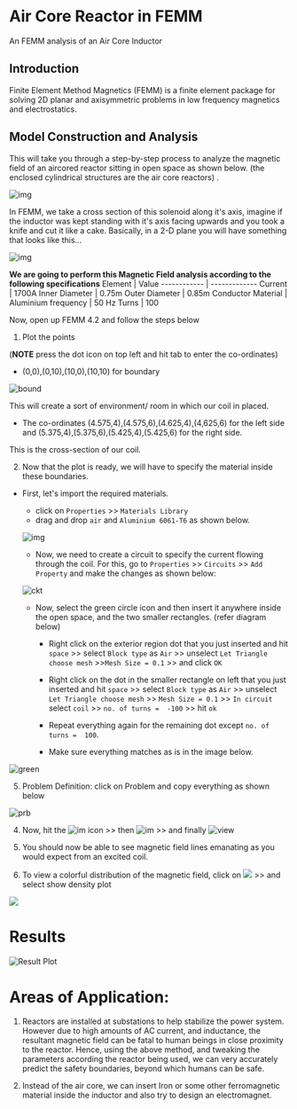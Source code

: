 # Air Core Reactor in FEMM
An FEMM analysis of an Air Core Inductor

## Introduction

Finite Element Method Magnetics (FEMM) is a finite element package for solving 2D planar and axisymmetric problems in low frequency magnetics and electrostatics.

## Model Construction and Analysis

This will take you through a step-by-step process to analyze the magnetic field of an aircored reactor sitting in open space as shown below. (the enclosed cylindrical structures are the air core reactors) . 

![img](https://github.com/DhruvaG2000/FEMM-inductor-tutorial/blob/master/img/air-reactor.PNG)

In FEMM, we take a cross section of this solenoid along it's axis, imagine if the inductor was kept standing with it's axis facing upwards and you took a knife and cut it like a cake. 
Basically, in a 2-D plane you will have something that looks like this...

![img](https://github.com/DhruvaG2000/FEMM-inductor-tutorial/blob/master/img/cut-section-of-inductor.PNG)

**We are going to perform this Magnetic Field analysis according to the following specifications**
Element | Value
------------ | -------------
Current | 1700A
Inner Diameter | 0.75m
Outer Diameter | 0.85m
Conductor Material | Aluminium
frequency | 50 Hz
Turns   | 100

Now, open up FEMM 4.2 and follow the steps below

1) Plot the points 

(**NOTE** press the dot icon on top left and hit tab to enter the co-ordinates)

* (0,0),(0,10),(10,0),(10,10) for boundary

![bound](https://github.com/DhruvaG2000/FEMM-inductor-tutorial/blob/master/img/boundary.PNG)

This will create a sort of environment/ room in which our coil in placed.

* The co-ordinates (4.575,4),(4.575,6),(4.625,4),(4,625,6) for the left side
and (5.375,4),(5.375,6),(5.425,4),(5.425,6) for the right side.

This is the cross-section of our coil.

2) Now that the plot is ready, we will have to specify the material inside these boundaries. 

* First, let's import the required materials.
    - click on ``Properties`` >> ``Materials Library`` 
    - drag and drop ``air`` and ``Aluminium 6061-T6`` as shown below.

    ![img](https://github.com/DhruvaG2000/FEMM-inductor-tutorial/blob/master/img/materials.PNG)

    - Now, we need to create a circuit to specify the current flowing through the coil. 
    For this, go to ``Properties`` >> ``Circuits`` >> ``Add Property`` and make the changes as shown below:

    ![ckt](https://github.com/DhruvaG2000/FEMM-inductor-tutorial/blob/master/img/ckt.PNG)

    - Now, select the green circle icon and then insert it anywhere inside the open space, and the two smaller rectangles. (refer diagram below)
    
        * Right click on the exterior region dot that you just inserted and hit ``space`` >> select ``Block type`` as ``Air`` >> unselect ``Let Triangle choose mesh``  >>``Mesh Size = 0.1`` >> and click ``OK`` 

        * Right click on the dot in the smaller rectangle on left that you just inserted and hit ``space`` >> select ``Block type`` as ``Air`` >> unselect ``Let Triangle choose mesh``  >> ``Mesh Size = 0.1`` >> ``In circuit`` select ``coil`` >> ``no. of turns =  -100`` >> hit ``ok``

        * Repeat everything again for the remaining dot except ``no. of turns =  100``. 

        * Make sure everything matches as is in the image below. 
    
     

![green](https://github.com/DhruvaG2000/FEMM-inductor-tutorial/blob/master/img/final.PNG)

5) Problem Definition: click on Problem and copy everything as shown below

![prb](https://github.com/DhruvaG2000/FEMM-inductor-tutorial/blob/master/img/problem_def.PNG)

4) Now, hit the ![im](https://github.com/DhruvaG2000/FEMM-inductor-tutorial/blob/master/img/mesh.PNG) icon >> then ![im](https://github.com/DhruvaG2000/FEMM-inductor-tutorial/blob/master/img/calculate.PNG) >> and finally ![view](https://github.com/DhruvaG2000/FEMM-inductor-tutorial/blob/master/img/view.PNG) 

4) You should now be able to see magnetic field lines emanating as you would expect from an excited coil.

5) To view a colorful distribution of the magnetic field, click on 
![](https://github.com/DhruvaG2000/FEMM-inductor-tutorial/blob/master/img/rainbow.PNG) >> and select show density plot

![](https://github.com/DhruvaG2000/FEMM-inductor-tutorial/blob/master/img/show_den_plot.PNG)

# Results

![Result Plot](https://github.com/DhruvaG2000/FEMM-inductor-tutorial/blob/master/img/results.PNG)

# Areas of Application:

1) Reactors are installed at substations to help stabilize the power system. However due to high amounts of AC current, and inductance, the resultant magnetic field can be fatal to human beings in close proximity to the reactor. Hence, using the above method, and tweaking the parameters according the reactor being used, we can very accurately predict the safety boundaries, beyond which humans can be safe. 

2) Instead of the air core, we can insert Iron or some other ferromagnetic material inside the inductor and also try to design an electromagnet. 
